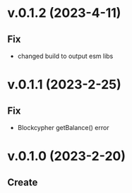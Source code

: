 # v.0.1.2 (2023-4-11)

## Fix

- changed build to output esm libs

# v.0.1.1 (2023-2-25)

## Fix

- Blockcypher getBalance() error

# v.0.1.0 (2023-2-20)

## Create
